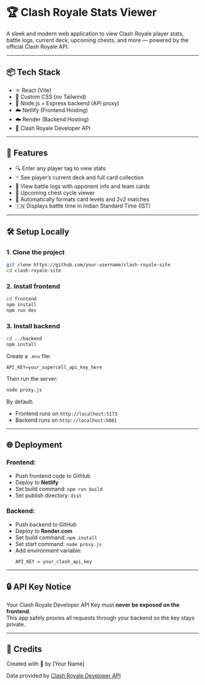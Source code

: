 # 🏆 Clash Royale Stats Viewer

A sleek and modern web application to view Clash Royale player stats, battle logs, current deck, upcoming chests, and more — powered by the official Clash Royale API.

---

## 📦 Tech Stack

- ⚛️ React (Vite)
- 🎨 Custom CSS (no Tailwind)
- 🔧 Node.js + Express backend (API proxy)
- ☁️ Netlify (Frontend Hosting)
- ☁️ Render (Backend Hosting)
- 🔐 Clash Royale Developer API

---

## 🚀 Features

- 🔍 Enter any player tag to view stats
- 🃏 See player’s current deck and full card collection
- 👑 View battle logs with opponent info and team cards
- 📅 Upcoming chest cycle viewer
- 🧠 Automatically formats card levels and 2v2 matches
- 🇮🇳 Displays battle time in Indian Standard Time (IST)

---

## 🛠 Setup Locally

### 1. Clone the project
```bash
git clone https://github.com/your-username/clash-royale-site
cd clash-royale-site
```

### 2. Install frontend
```bash
cd frontend
npm install
npm run dev
```

### 3. Install backend
```bash
cd ../backend
npm install
```

Create a `.env` file:
```
API_KEY=your_supercell_api_key_here
```

Then run the server:
```bash
node proxy.js
```

By default:
- Frontend runs on `http://localhost:5173`
- Backend runs on `http://localhost:5001`

---

## 🌐 Deployment

### Frontend:
- Push frontend code to GitHub
- Deploy to **Netlify**
- Set build command: `npm run build`
- Set publish directory: `dist`

### Backend:
- Push backend to GitHub
- Deploy to **Render.com**
- Set build command: `npm install`
- Set start command: `node proxy.js`
- Add environment variable:
  ```
  API_KEY = your_clash_api_key
  ```

---

## 🔒 API Key Notice

Your Clash Royale Developer API Key must **never be exposed on the frontend**.  
This app safely proxies all requests through your backend so the key stays private.

---

## 👑 Credits

Created with 💙 by [Your Name]

Data provided by [Clash Royale Developer API](https://developer.clashroyale.com/)
